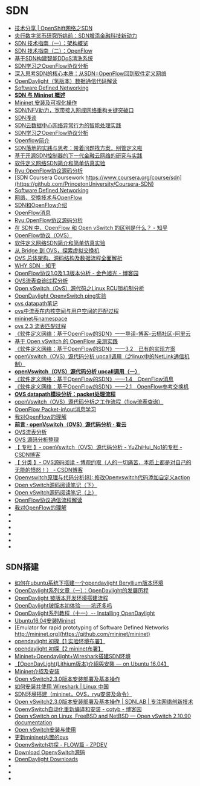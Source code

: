 # SDN


*   [技术分享 | OpenShift网络之SDN](http://dockone.io/article/8204)
*   [央行数字货币研究所姚前：SDN增添金融科技新动力](http://www.iyiou.com/p/65926)
*   [SDN 技术指南（一）：架构概览](https://riboseyim.github.io/2017/05/12/SDN/)
*   [SDN 技术指南（二）：OpenFlow](https://riboseyim.github.io/2017/08/22/SDN-OpenFlow/)
*   [基于SDN构建智能DDoS清洗系统](http://blog.nsfocus.net/sdn-ddos-cleaning-system)
*   [SDN学习之OpenFlow协议分析](http://www.cnblogs.com/sgatbl/p/6822154.html)
*   [深入思考SDN的核心本质：从SDN=OpenFlow回到软件定义网络](https://www.sdnlab.com/8078.html)
*   [OpenDaylight（氢版本）数据通信代码解读](http://blog.sina.com.cn/s/blog_138c6e98e0102viuv.html)
*   [Software Defined Networking](https://www.coursera.org/learn/sdn)
*   [**SDN 与 Mininet 概述**](https://blog.csdn.net/Neo233/article/details/79763221)
*   [Mininet 安装及可视化操作](https://blog.csdn.net/asneverbefore/article/details/78916645)
*   [SDN/NFV助力，宽带接入网成网络重构关键突破口](http://www.d1net.com/data/vendor/484656.html)
*   [SDN浅谈](https://www.tuicool.com/articles/Q3uQf2)
*   [SDN云数据中心网络异常行为的智能处理实践](http://cloud.51cto.com/art/201711/558419.htm)
*   [SDN学习之OpenFlow协议分析](http://www.cnblogs.com/sgatbl/p/6822154.html)
*   [Openflow简介](https://www.tuicool.com/articles/FnqYVb)
*   [SDN落地的实践与思考：带着问题找方案，别管定义啦](https://www.sdnlab.com/4433.html)
*   [基于开源SDN控制器的下一代金融云网络的研究与实践](http://geek.csdn.net/news/detail/256569?utm_source=tuicool&utm_medium=referral)
*   [软件定义网络SDN简介和简单仿真实验](http://blog.nsfocus.net/%E8%BD%AF%E4%BB%B6%E5%AE%9A%E4%B9%89%E7%BD%91%E7%BB%9Csdn%E7%AE%80%E4%BB%8B%E5%92%8C%E7%AE%80%E5%8D%95%E4%BB%BF%E7%9C%9F%E5%AE%9E%E9%AA%8C/?utm_source=tuicool&utm_medium=referral)
*   [Ryu:OpenFlow协议源码分析](http://www.sdnlab.com/12838.html?utm_source=tuicool&utm_medium=referral)
*   [SDN Coursera Coursework https://www.coursera.org/course/sdn](https://github.com/PrincetonUniversity/Coursera-SDN)
*   [Software Defined Networking](https://zh.coursera.org/learn/sdn?tdsourcetag=s_pctim_aiomsg)
*   [网络、交换技术与OpenFlow](http://tech.ifeng.com/a/20180328/44921976_0.shtml?utm_source=tuicool&utm_medium=referral)
*   [SDN和OpenFlow介绍](http://www.just4coding.com/blog/2016/12/31/introducing-openflow/?utm_source=tuicool&utm_medium=referral)
*   [OpenFlow消息](http://www.cnblogs.com/zhanglei93/p/5003326.html?utm_source=tuicool&utm_medium=referral)
*   [Ryu:OpenFlow协议源码分析](http://www.muzixing.com/pages/2015/07/24/ryuopenflowxie-yi-yuan-ma-fen-xi.html?utm_source=tuicool&utm_medium=referral)
*   [在 SDN 中，OpenFlow 和 Open vSwitch 的区别是什么？ - 知乎](https://www.zhihu.com/question/24178046)
*   [OpenFlow协议（OVS）](http://www.cnblogs.com/liangan/p/5589214.html?utm_source=tuicool&utm_medium=referral)
*   [软件定义网络SDN简介和简单仿真实验](http://blog.nsfocus.net/%E8%BD%AF%E4%BB%B6%E5%AE%9A%E4%B9%89%E7%BD%91%E7%BB%9Csdn%E7%AE%80%E4%BB%8B%E5%92%8C%E7%AE%80%E5%8D%95%E4%BB%BF%E7%9C%9F%E5%AE%9E%E9%AA%8C/?utm_source=tuicool&utm_medium=referral)
*   [从 Bridge 到 OVS，探索虚拟交换机](http://www.cnblogs.com/bakari/p/8097439.html?utm_source=tuicool&utm_medium=referral)
*   [OVS 总体架构、源码结构及数据流程全面解析](http://www.cnblogs.com/bakari/p/8097478.html?utm_source=tuicool&utm_medium=referral)
*   [WHY SDN - 知乎](https://zhuanlan.zhihu.com/p/49849558)
*   [OpenFlow协议1.0及1.3版本分析 - 金色旭光 - 博客园](http://www.cnblogs.com/goldsunshine/p/7262484.html?utm_source=tuicool&utm_medium=referral)
*   [OVS流表查询过程分析](https://blog.csdn.net/vonzhoufz/article/details/36005667?utm_source=tuicool&utm_medium=referral)
*   [Open vSwitch（OvS）源代码之Linux RCU锁机制分析](https://linux.cn/article-4298-1-rss.html?utm_source=tuicool&utm_medium=referral)
*   [OpenDaylight OpenvSwitch ping实验](http://vinllen.com/opendaylight-ovs-pingshi-yan/)
*   [ovs datapath笔记](http://vinllen.com/ovs-datapathbi-ji/)
*   [ovs中流表在内核空间与用户空间的匹配过程](http://vinllen.com/ovs-facethe-subfacetde-guan-xi/)
*   [mininet与namespace](http://vinllen.com/mininetyu-namespace/)
*   [ovs 2.3 流表匹配过程](http://vinllen.com/ovs-2-3-datapatchnei-he-liu-biao-pi-pei-guo-cheng/)
*   [《软件定义网络：基于OpenFlow的SDN》一一导读-博客-云栖社区-阿里云](https://yq.aliyun.com/articles/120259)
*   [基于 Open vSwitch 的 OpenFlow 亲测实践](https://www.linuxidc.com/Linux/2017-06/144772.htm?utm_source=tuicool&utm_medium=referral)
*   [《软件定义网络：基于OpenFlow的SDN》一一3.2　已有的实现方案](https://yq.aliyun.com/articles/120237?spm=a2c4e.11153940.blogcont120259.23.64611194imY8tk)
*   [openVswitch（OVS）源代码分析 upcall调用（之linux中的NetLink通信机制）](https://blog.csdn.net/YuZhiHui_No1/article/details/40790131)
*   [**openVswitch（OVS）源代码分析 upcall调用（一）**](https://blog.csdn.net/YuZhiHui_No1/article/details/41546481)
*   [《软件定义网络：基于OpenFlow的SDN》一一1.4　OpenFlow消息](https://yq.aliyun.com/articles/119409?spm=a2c4e.11153940.blogcont120259.12.64611194imY8tk)
*   [《软件定义网络：基于OpenFlow的SDN》一一2.1　OpenFlow参考交换机](https://yq.aliyun.com/articles/119424?spm=a2c4e.11153940.blogcont120259.16.64611194imY8tk)
*   [**OVS datapath模块分析：packet处理流程**](https://blog.csdn.net/YuZhiHui_No1/article/details/38112557)
*   [openVswitch（OVS）源代码分析之工作流程（flow流表查询）](https://blog.csdn.net/YuZhiHui_No1/article/details/39504139)
*   [OpenFlow Packet-in\out消息学习](https://blog.csdn.net/neo233/article/details/79681094)
*   [我对OpenFlow的理解](https://blog.csdn.net/haidalongjuanfeng/article/details/61196489)
*   [**前言 · openVswitch（OVS）源代码分析 · 看云**](https://www.kancloud.cn/digest/openvswitch/117244)
*   [OVS流表分析](https://www.sdnlab.com/16414.html)
*   [OVS 源码分析整理](https://www.jianshu.com/p/bf112793d658)
*   [【 专栏 】- openVswitch（OVS）源代码分析 - YuZhiHui_No1的专栏 - CSDN博客](https://blog.csdn.net/YuZhiHui_No1/column/info/openvswitch)
*   [【 分类 】- OVS源码阅读 - 博观约取（人的一切痛苦，本质上都是对自己的无能的愤怒！） - CSDN博客](https://blog.csdn.net/vonzhoufz/article/category/1915277/1)
*   [Openvswitch原理与代码分析(8): 修改Openvswitch代码添加自定义action](https://blog.csdn.net/popsuper1982/article/details/52663956)
*   [Open vSwitch源码阅读笔记（下）](https://www.sdnlab.com/18674.html)
*   [Open vSwitch源码阅读笔记（上）](https://www.sdnlab.com/18668.html)
*   [OpenFlow协议通信流程解读](https://www.sdnlab.com/sdn-guide/14812.html)
*   [我对OpenFlow的理解](https://blog.csdn.net/haidalongjuanfeng/article/details/61196489)
*   []()
*   []()
*   []()
*   []()
*   []()
*   []()

## SDN搭建
*   [如何在ubuntu系统下搭建一个opendaylight Beryllium版本环境](https://www.aliyun.com/jiaocheng/153349.html?spm=5176.100033.2.7.5999778bYvn9Vs)
*   [OpenDaylight系列文章（一）：OpenDaylight的发展历程](https://www.sdnlab.com/community/article/odl/955)
*   [OpenDaylight 铍版本开发环境搭建流程](https://www.aliyun.com/jiaocheng/129664.html?spm=5176.100033.2.5.5999778bYvn9Vs)
*   [OpenDaylight铍版本初体验——坑还多吗](https://www.sdnlab.com/15943.html)
*   [OpenDaylight系列教程（十一）-- Installing OpenDaylight](https://www.aliyun.com/jiaocheng/826157.html)
*   [Ubuntu16.04安装Mininet](https://blog.csdn.net/linyixiao88/article/details/65651390)
*   [Emulator for rapid prototyping of Software Defined Networks http://mininet.org](https://github.com/mininet/mininet)
*   [opendaylight 初探【1 实验环境布署】](https://www.cnblogs.com/veniceslove/p/6293848.html)
*   [opendaylight 初探【2 mininet布署】](https://www.cnblogs.com/veniceslove/p/6294045.html)
*   [Mininet+Opendaylight+Wireshark搭建SDN环境](http://blog.51cto.com/wanxiule/1912730)
*   [【OpenDayLight(Lithium版本)介紹與安裝 — on Ubuntu 16.04】](https://ting-kuan.blog/2017/11/08/%E3%80%90opendaylightlithium%E7%89%88%E6%9C%AC%E4%BB%8B%E7%B4%B9%E8%88%87%E5%AE%89%E8%A3%9D-on-ubuntu-16-04%E3%80%91/?tdsourcetag=s_pctim_aiomsg)
*   [Mininet介绍及安装](https://www.cnblogs.com/xiaoxt/p/5499078.html)
*   [Open vSwitch2.3.0版本安装部署及基本操作](https://www.sdnlab.com/3166.html)
*   [如何安装并使用 Wireshark | Linux 中国](https://blog.csdn.net/f8qg7f9yd02pe/article/details/82975816)
*   [SDN环境搭建（mininet，OVS，ryu安装及命令）](https://www.cnblogs.com/likailiche/p/4383933.html)
*   [Open vSwitch2.3.0版本安装部署及基本操作 | SDNLAB | 专注网络创新技术](https://www.sdnlab.com/3166.html)
*   [OpenvSwitch自动化重新编译和安装 - cotyb - 博客园](https://www.cnblogs.com/cotyb/p/5062904.html)
*   [Open vSwitch on Linux, FreeBSD and NetBSD — Open vSwitch 2.10.90 documentation](http://docs.openvswitch.org/en/latest/intro/install/general/)
*   [Open vSwitch安装与使用](http://aidaiz.com/openvswitch-build/)
*   [更新mininet内置的ovs](https://blog.csdn.net/aspenstars/article/details/78393448)
*   [OpenvSwitch初探 - FLOW篇 - ZPDEV](http://910216.com/archives/ovs_flow.html)
*   [Download OpenvSwitch源码](https://www.openvswitch.org/download/)
*   [OpenDaylight Downloads](https://docs.opendaylight.org/en/latest/downloads.html)
*   []()
*   []()
*   []()





